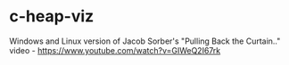 # c-heap-viz
Windows and Linux version of Jacob Sorber's "Pulling Back the Curtain.." video - https://www.youtube.com/watch?v=GIWeQ2I67rk
